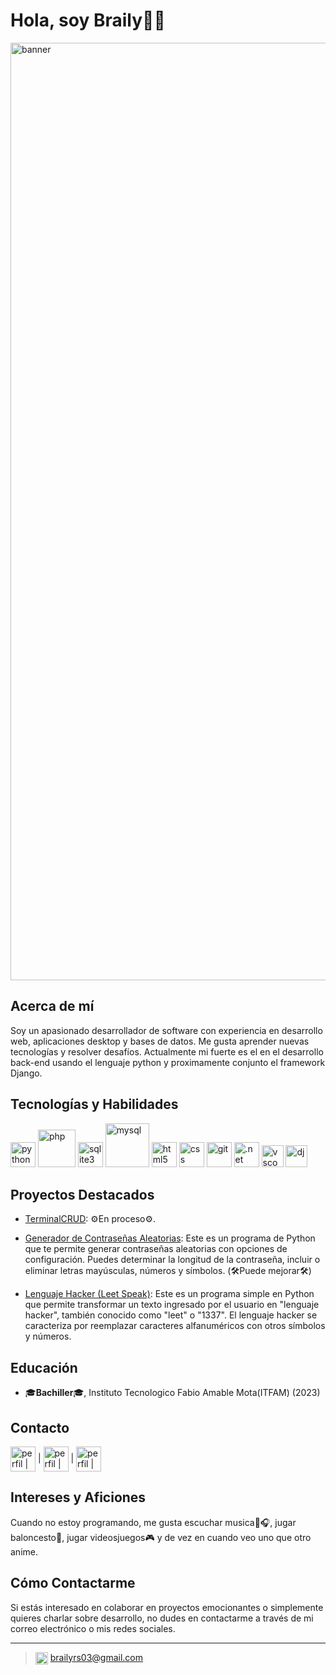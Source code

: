 # Hola, soy Braily👋🤖

<img src="https://media.licdn.com/dms/image/D4E16AQFDzm4SaSNVpQ/profile-displaybackgroundimage-shrink_350_1400/0/1696174332042?e=1701907200&v=beta&t=UX64pF5WOcaZrPx4bm38z4HoKxJgHCewpDXy8NUw85Y" alt="banner" width="1500"/>

## Acerca de mí
Soy un apasionado desarrollador de software con experiencia en desarrollo web, aplicaciones desktop y bases de datos. Me gusta aprender nuevas tecnologías y resolver desafíos. Actualmente mi fuerte es el  en el desarrollo back-end usando el lenguaje python y proximamente conjunto el framework Django.

## Tecnologías y Habilidades
<img src="https://www.vectorlogo.zone/logos/python/python-icon.svg" alt="python" width="40"/> <img src="https://www.vectorlogo.zone/logos/php/php-icon.svg" alt="php" width="60"/> <img src="https://www.vectorlogo.zone/logos/sqlite/sqlite-icon.svg" alt="sqlite3" width="40"/> <img src="https://www.vectorlogo.zone/logos/mysql/mysql-official.svg" alt="mysql" width="70"/> <img src="https://www.vectorlogo.zone/logos/w3_html5/w3_html5-icon.svg" alt="html5" width="40"/> <img src="https://www.vectorlogo.zone/logos/w3_css/w3_css-icon.svg" alt="css" width="40"/> <img src="https://www.vectorlogo.zone/logos/git-scm/git-scm-icon.svg" alt="git" width="40"/> <img src="https://www.vectorlogo.zone/logos/dotnet/dotnet-vertical.svg" alt=".net" width="40"/> <img src="https://www.vectorlogo.zone/logos/visualstudio_code/visualstudio_code-icon.svg" alt="vscode" width="35"/> <img src="https://www.vectorlogo.zone/logos/djangoproject/djangoproject-icon.svg" alt="dj" width="35"/> 


## Proyectos Destacados
- [TerminalCRUD](https://github.com/Dextron03/CRUD_cafe): ⚙️En proceso⚙️.

- [Generador de Contraseñas Aleatorias](https://github.com/Dextron03/Random_Password_Generator): Este es un programa de Python que te permite generar contraseñas aleatorias con opciones de configuración. Puedes determinar la longitud de la contraseña, incluir o eliminar letras mayúsculas, números y símbolos. (🛠️Puede mejorar🛠️)

- [Lenguaje Hacker (Leet Speak)](https://github.com/Dextron03/Reto_Lenguaje_Hacker): Este es un programa simple en Python que permite transformar un texto ingresado por el usuario en "lenguaje hacker", también conocido como "leet" o "1337". El lenguaje hacker se caracteriza por reemplazar caracteres alfanuméricos con otros símbolos y números.

## Educación
- 🎓**Bachiller**🎓, Instituto Tecnologico Fabio Amable Mota(ITFAM) (2023)

## Contacto
 <a href="https://www.linkedin.com/in/braily-roman-seberino-30b461264/" target="blank"><img align="center" src="https://www.vectorlogo.zone/logos/linkedin/linkedin-tile.svg" alt="perfil | linkedin" width="40" /></a> | <a href="https://www.instagram.com/braily_rs35/" target="blank"> <img align="center" src="https://www.vectorlogo.zone/logos/instagram/instagram-icon.svg" alt="perfil | instagram" width="40"/></a> | <a href="https://twitter.com/DextronHD03" target="blank"> <img align="center" src="https://www.vectorlogo.zone/logos/twitter/twitter-tile.svg" alt="perfil | twitter" width="40"/></a> 


## Intereses y Aficiones
Cuando no estoy programando, me gusta escuchar musica🎤🎧, jugar baloncesto🏀, jugar videosjuegos🎮 y de vez en cuando veo uno que otro anime.

## Cómo Contactarme
Si estás interesado en colaborar en proyectos emocionantes o simplemente quieres charlar sobre desarrollo, no dudes en contactarme a través de mi correo electrónico o mis redes sociales.

---

> <img align="center" src="https://www.vectorlogo.zone/logos/gmail/gmail-icon.svg" alt="perfil | gmail" width="20" /> brailyrs03@gmail.com
